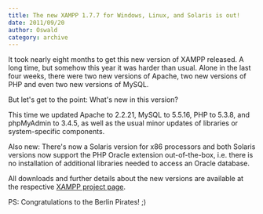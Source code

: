 ```yaml
---
title: The new XAMPP 1.7.7 for Windows, Linux, and Solaris is out!
date: 2011/09/20
author: Oswald
category: archive
---
```


It took nearly eight months to get this new version of XAMPP released. A long time, but somehow this year it was harder than usual. Alone in the last four weeks, there were two new versions of Apache, two new versions of PHP and even two new versions of MySQL.

But let's get to the point: What's new in this version?

This time we updated Apache to 2.2.21, MySQL to 5.5.16, PHP to 5.3.8, and phpMyAdmin to 3.4.5, as well as the usual minor updates of libraries or system-specific components.

Also new: There's now a Solaris version for x86 processors and both Solaris versions now support the PHP Oracle extension out-of-the-box, i.e. there is no installation of additional libraries needed to access an Oracle database.

All downloads and further details about the new versions are available at the respective [XAMPP project page](http://www.apachefriends.org/en/xampp.html).

PS: Congratulations to the Berlin Pirates! ;)
